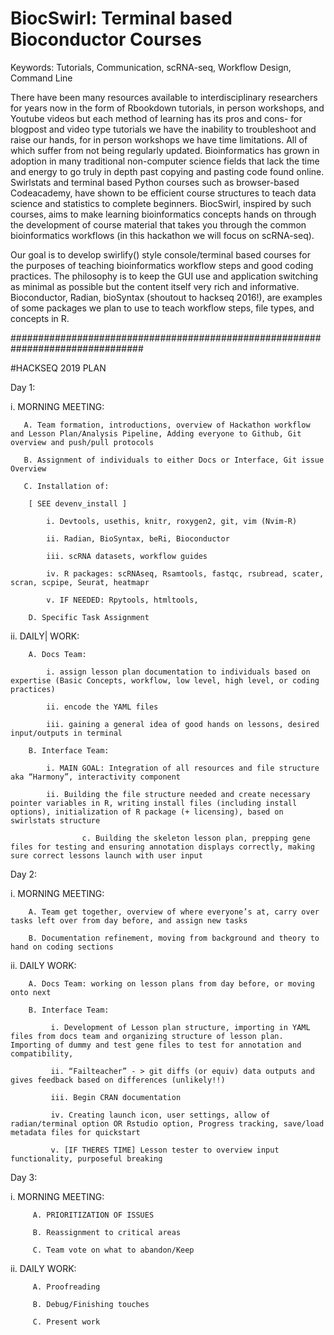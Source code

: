 # BiocSwirl: Terminal based Bioconductor Courses 

Keywords: 
Tutorials, Communication, scRNA-seq, Workflow Design, Command Line

There have been many resources available to interdisciplinary researchers for years now in the form of Rbookdown tutorials, in person workshops, and Youtube videos but each method of learning has its pros and cons- for blogpost and video type tutorials we have the inability to troubleshoot and raise our hands, for in person workshops we have time limitations. All of which suffer from not being regularly updated. Bioinformatics has grown in adoption in many traditional non-computer science fields that lack the time and energy to go truly in depth past copying and pasting code found online. Swirlstats and terminal based Python courses such as browser-based Codeacademy, have shown to be efficient course structures to teach data science and statistics to complete beginners. BiocSwirl, inspired by such courses, aims to make learning bioinformatics concepts hands on through the development of course material that takes you through the common bioinformatics workflows (in this hackathon we will focus on scRNA-seq).

Our goal is to develop swirlify() style console/terminal based courses for the purposes of teaching bioinformatics workflow steps and good coding practices. The philosophy is to keep the GUI use and application switching as minimal as possible but the content itself very rich and informative. Bioconductor, Radian, bioSyntax (shoutout to hackseq 2016!), are examples of some packages we plan to use to teach workflow steps, file types, and concepts in R.



################################################################################


#HACKSEQ 2019 PLAN

Day 1: 

   i. MORNING  MEETING: 

       A. Team formation, introductions, overview of Hackathon workflow and Lesson Plan/Analysis Pipeline, Adding everyone to Github, Git overview and push/pull protocols 

       B. Assignment of individuals to either Docs or Interface, Git issue Overview

       C. Installation of:

	    [ SEE devenv_install ]

            i. Devtools, usethis, knitr, roxygen2, git, vim (Nvim-R)

            ii. Radian, BioSyntax, beRi, Bioconductor 

            iii. scRNA datasets, workflow guides 

            iv. R packages: scRNAseq, Rsamtools, fastqc, rsubread, scater, scran, scpipe, Seurat, heatmapr

            v. IF NEEDED: Rpytools, htmltools, 

        D. Specific Task Assignment 

  ii. DAILY| WORK: 

        A. Docs Team: 

            i. assign lesson plan documentation to individuals based on expertise (Basic Concepts, workflow, low level, high level, or coding practices) 

            ii. encode the YAML files

            iii. gaining a general idea of good hands on lessons, desired input/outputs in terminal  

        B. Interface Team: 

            i. MAIN GOAL: Integration of all resources and file structure aka “Harmony”, interactivity component

            ii. Building the file structure needed and create necessary pointer variables in R, writing install files (including install options), initialization of R package (+ licensing), based on swirlstats structure 

                    c. Building the skeleton lesson plan, prepping gene files for testing and ensuring annotation displays correctly, making sure correct lessons launch with user input  



Day 2: 

   i. MORNING MEETING: 

        A. Team get together, overview of where everyone’s at, carry over tasks left over from day before, and assign new tasks

        B. Documentation refinement, moving from background and theory to hand on coding sections

   ii. DAILY WORK:

        A. Docs Team: working on lesson plans from day before, or moving onto next 

        B. Interface Team: 

             i. Development of Lesson plan structure, importing in YAML files from docs team and organizing structure of lesson plan. Importing of dummy and test gene files to test for annotation and compatibility, 

             ii. “Failteacher” - > git diffs (or equiv) data outputs and gives feedback based on differences (unlikely!!) 

             iii. Begin CRAN documentation 

             iv. Creating launch icon, user settings, allow of radian/terminal option OR Rstudio option, Progress tracking, save/load metadata files for quickstart

             v. [IF THERES TIME] Lesson tester to overview input functionality, purposeful breaking  


Day 3:

   i. MORNING MEETING: 

         A. PRIORITIZATION OF ISSUES

         B. Reassignment to critical areas

         C. Team vote on what to abandon/Keep 

   ii. DAILY WORK: 

         A. Proofreading 

         B. Debug/Finishing touches 

         C. Present work 
